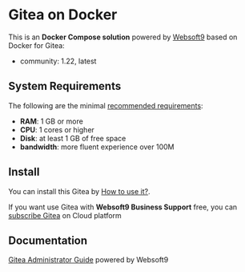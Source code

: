 # Gitea on Docker  

This is an **Docker Compose solution** powered by [Websoft9](https://www.websoft9.com) based on Docker for Gitea:


 - community:  1.22, latest


## System Requirements

The following are the minimal [recommended requirements](https://docs.gitea.io/zh-cn/install-with-docker-rootless):

* **RAM**: 1 GB or more
* **CPU**: 1 cores or higher
* **Disk**: at least 1 GB of free space
* **bandwidth**: more fluent experience over 100M  

## Install

You can install this Gitea by [How to use it?](https://github.com/Websoft9/docker-library#how-to-use-it).   

If you want use Gitea with **Websoft9 Business Support** free, you can [subscribe Gitea](https://www.websoft9.com/apps) on Cloud platform

## Documentation

[Gitea Administrator Guide](https://support.websoft9.com/docs/gitea) powered by Websoft9